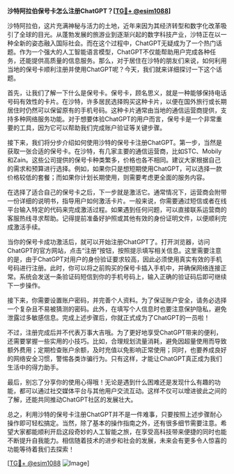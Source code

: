 **沙特阿拉伯保号卡怎么注册ChatGPT？[[TG💪+ @esim1088](https://t.me/s/esim1088)]**

沙特阿拉伯，这片充满神秘与活力的土地，近年来因为其经济转型和数字化改革吸引了全球的目光。从蓬勃发展的旅游业到逐渐兴起的数字科技产业，沙特正在以一种全新的姿态融入国际社会。而在这个过程中，ChatGPT无疑成为了一个热门话题。作为一个强大的人工智能语言模型，ChatGPT不仅能帮助用户完成各种任务，还能提供高质量的信息服务。那么，对于居住在沙特的朋友们来说，如何利用当地的保号卡顺利注册并使用ChatGPT呢？今天，我们就来详细探讨一下这个话题。

首先，让我们了解一下什么是保号卡。保号卡，顾名思义，就是一种能够保持电话号码有效性的卡片。在沙特，许多居民选择购买这种卡片，以便在国外旅行或长期居住时仍然可以保留原有的手机号码。这种卡片通常由当地的通信运营商提供，支持多种网络服务功能。对于想要体验ChatGPT的用户而言，保号卡是一个非常重要的工具，因为它可以帮助我们完成账户验证等关键步骤。

接下来，我们将分步介绍如何使用沙特的保号卡注册ChatGPT。第一步，当然是获取一张合适的保号卡。在沙特，有几家主要的通信运营商，比如STC、Mobily和Zain。这些公司提供的保号卡种类繁多，价格也各不相同。建议大家根据自己的需求和预算进行选择。例如，如果你只是想短期使用ChatGPT，可以选择一款价格较低的套餐；而如果你计划长期使用，则需要考虑更全面的服务内容。

在选择了适合自己的保号卡之后，下一步就是激活它。通常情况下，运营商会附带一份详细的说明书，指导用户如何激活卡片。一般来说，你需要通过短信或者在线平台输入特定的代码来完成激活过程。如果遇到任何问题，可以直接联系运营商的客服热线寻求帮助。记得提前准备好护照或其他有效的身份证明文件，以便顺利完成激活手续。

当你的保号卡成功激活后，就可以开始注册ChatGPT了。打开浏览器，访问ChatGPT的官方网站，点击“注册”按钮，按照提示填写相关信息。这里需要注意的是，由于ChatGPT对用户的身份验证要求较高，因此必须使用真实有效的手机号码进行注册。此时，你可以将之前购买的保号卡插入手机中，并确保网络连接正常。系统会发送一条验证码短信到你的手机号码上，输入正确的验证码后即可继续下一步操作。

接下来，你需要设置账户密码，并完善个人资料。为了保证账户安全，请务必选择一个复杂且不易被猜测的密码。此外，在填写个人信息时也要注意保护隐私，避免泄露过多敏感信息。完成上述步骤后，你就正式成为了ChatGPT的一员啦！

不过，注册完成后并不代表万事大吉哦。为了更好地享受ChatGPT带来的便利，还需要掌握一些实用的小技巧。比如，合理规划流量消耗，避免因超量使用而导致额外费用；定期检查账户余额，及时充值以免影响正常使用；同时，也要养成良好的网络安全习惯，警惕各类诈骗行为。只有这样，才能让ChatGPT真正成为我们生活中的得力助手。

最后，别忘了分享你的使用心得哦！无论是遇到什么困难还是发现什么有趣的功能，都可以通过社交媒体平台与其他用户交流互动。这样不仅可以增进彼此之间的了解，还能共同推动ChatGPT社区的发展壮大。

总之，利用沙特的保号卡注册ChatGPT并不是一件难事，只要按照上述步骤耐心操作即可轻松搞定。当然，除了基本的操作指南之外，还有很多细节需要注意。希望大家都能顺利开启这段奇妙的人工智能之旅，在享受高科技带来便捷的同时也能不断提升自我能力。相信随着技术的进步和社会的发展，未来会有更多令人惊喜的功能等待着我们去探索！

[[TG💪+ @esim1088](https://t.me/s/esim1088) ![Image](https://i.postimg.cc/4NQfJmqS/Snipaste-2025-05-13-00-14-12.png)]